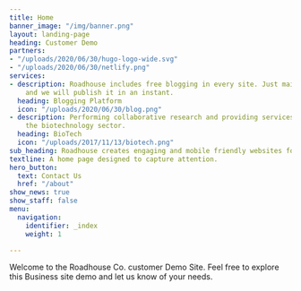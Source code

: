```yaml
---
title: Home
banner_image: "/img/banner.png"
layout: landing-page
heading: Customer Demo
partners:
- "/uploads/2020/06/30/hugo-logo-wide.svg"
- "/uploads/2020/06/30/netlify.png"
services:
- description: Roadhouse includes free blogging in every site. Just mail us your blog
    and we will publish it in an instant.
  heading: Blogging Platform
  icon: "/uploads/2020/06/30/blog.png"
- description: Performing collaborative research and providing services to support
    the biotechnology sector.
  heading: BioTech
  icon: "/uploads/2017/11/13/biotech.png"
sub_heading: Roadhouse creates engaging and mobile friendly websites for your business.
textline: A home page designed to capture attention.
hero_button:
  text: Contact Us
  href: "/about"
show_news: true
show_staff: false
menu:
  navigation:
    identifier: _index
    weight: 1

---
```

Welcome to the Roadhouse Co. customer Demo Site. Feel free to explore this Business site demo and let us know of your needs.